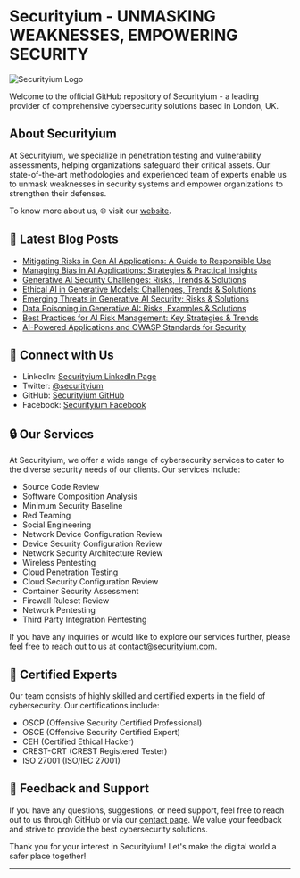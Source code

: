 # Securityium - UNMASKING WEAKNESSES, EMPOWERING SECURITY

![Securityium Logo](https://www.securityium.com/wp-content/uploads/2024/06/final-footer-logo.svg)

Welcome to the official GitHub repository of Securityium - a leading provider of comprehensive cybersecurity solutions based in London, UK.

## About Securityium

At Securityium, we specialize in penetration testing and vulnerability assessments, helping organizations safeguard their critical assets. Our state-of-the-art methodologies and experienced team of experts enable us to unmask weaknesses in security systems and empower organizations to strengthen their defenses.

To know more about us, 🌐 visit our [website](https://www.securityium.com/).

## 📕 **Latest Blog Posts**
<!-- BLOG-POST-LIST:START -->
- [Mitigating Risks in Gen AI Applications: A Guide to Responsible Use](https://www.securityium.com/mitigating-risks-in-gen-ai-applications-a-guide-to-responsible-use/)
- [Managing Bias in AI Applications: Strategies &amp; Practical Insights](https://www.securityium.com/managing-bias-in-ai-applications-strategies-practical-insights/)
- [Generative AI Security Challenges: Risks, Trends &amp; Solutions](https://www.securityium.com/generative-ai-security-challenges-risks-trends-solutions/)
- [Ethical AI in Generative Models: Challenges, Trends &amp; Solutions](https://www.securityium.com/ethical-ai-in-generative-models-challenges-trends-solutions/)
- [Emerging Threats in Generative AI Security: Risks &amp; Solutions](https://www.securityium.com/emerging-threats-in-generative-ai-security-risks-solutions/)
- [Data Poisoning in Generative AI: Risks, Examples &amp; Solutions](https://www.securityium.com/data-poisoning-in-generative-ai-risks-examples-solutions/)
- [Best Practices for AI Risk Management: Key Strategies &amp; Trends](https://www.securityium.com/best-practices-for-ai-risk-management-key-strategies-trends/)
- [AI-Powered Applications and OWASP Standards for Security](https://www.securityium.com/ai-powered-applications-and-owasp-standards-for-security/)
<!-- BLOG-POST-LIST:END -->


## 🚀 Connect with Us

- LinkedIn: [Securityium LinkedIn Page](https://www.linkedin.com/company/securityium/)
- Twitter: [@securityium](https://twitter.com/securityium)
- GitHub: [Securityium GitHub](https://github.com/securityium)
- Facebook: [Securityium Facebook](https://www.facebook.com/people/Securityium/100091710502688/)

## 🔒 Our Services

At Securityium, we offer a wide range of cybersecurity services to cater to the diverse security needs of our clients. Our services include:

- Source Code Review
- Software Composition Analysis
- Minimum Security Baseline
- Red Teaming
- Social Engineering
- Network Device Configuration Review
- Device Security Configuration Review
- Network Security Architecture Review
- Wireless Pentesting
- Cloud Penetration Testing
- Cloud Security Configuration Review
- Container Security Assessment
- Firewall Ruleset Review
- Network Pentesting
- Third Party Integration Pentesting


If you have any inquiries or would like to explore our services further, please feel free to reach out to us at contact@securityium.com.


## 🎩 Certified Experts

Our team consists of highly skilled and certified experts in the field of cybersecurity. Our certifications include:

- OSCP (Offensive Security Certified Professional)
- OSCE (Offensive Security Certified Expert)
- CEH (Certified Ethical Hacker)
- CREST-CRT (CREST Registered Tester)
- ISO 27001 (ISO/IEC 27001)


## 🌟 Feedback and Support

If you have any questions, suggestions, or need support, feel free to reach out to us through GitHub or via our [contact page](https://www.securityium.com/contact/). We value your feedback and strive to provide the best cybersecurity solutions.


Thank you for your interest in Securityium!
Let's make the digital world a safer place together!

---